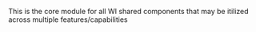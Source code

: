 This is the core module for all WI shared components that may be itilized across multiple features/capabilities
